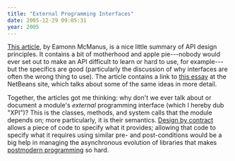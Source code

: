 ```yaml
---
title: "External Programming Interfaces"
date: 2005-12-29 09:05:31
year: 2005
---
```

<a href="http://www.artima.com/forums/flat.jsp?forum=106&thread=142428">This article</a>, by Eamonn McManus, is a nice little summary of API design principles.  It contains a bit of motherhood and apple pie---nobody would ever set out to make an API difficult to learn or hard to use, for example---but the specifics are good (particularly the discussion of why interfaces are often the wrong thing to use).  The article contains a link to <a href="http://openide.netbeans.org/tutorial/api-design.html">this essay</a> at the NetBeans site, which talks about some of the same ideas in more detail.

Together, the articles got me thinking: why don't we ever talk about or document a module's <em>external</em> programming interface (which I hereby dub "XPI")?  This is the classes, methods, and system calls that the module depends on; more particularly, it is their semantics.  <a href="http://en.wikipedia.org/wiki/Design_by_contract">Design by contract</a> allows a piece of code to specify what it provides; allowing that code to specify what it requires using similar pre- and post-conditions would be a big help in managing the asynchronous evolution of libraries that makes <a href="http://www.postmodernprogramming.org/">postmodern programming</a> so hard.
